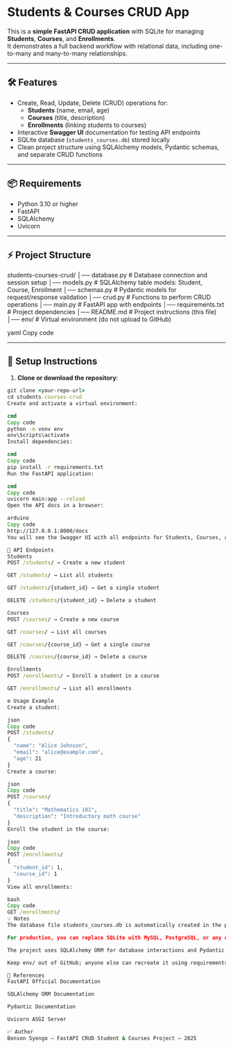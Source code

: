 # Students & Courses CRUD App

This is a **simple FastAPI CRUD application** with SQLite for managing **Students**, **Courses**, and **Enrollments**.  
It demonstrates a full backend workflow with relational data, including one-to-many and many-to-many relationships.

---

## 🛠 Features

- Create, Read, Update, Delete (CRUD) operations for:
  - **Students** (name, email, age)
  - **Courses** (title, description)
  - **Enrollments** (linking students to courses)
- Interactive **Swagger UI** documentation for testing API endpoints
- SQLite database (`students_courses.db`) stored locally
- Clean project structure using SQLAlchemy models, Pydantic schemas, and separate CRUD functions

---

## 📦 Requirements

- Python 3.10 or higher  
- FastAPI  
- SQLAlchemy  
- Uvicorn

---

## ⚡ Project Structure

students-courses-crud/
│── database.py # Database connection and session setup
│── models.py # SQLAlchemy table models: Student, Course, Enrollment
│── schemas.py # Pydantic models for request/response validation
│── crud.py # Functions to perform CRUD operations
│── main.py # FastAPI app with endpoints
│── requirements.txt # Project dependencies
│── README.md # Project instructions (this file)
│── env/ # Virtual environment (do not upload to GitHub)

yaml
Copy code

---

## 🚀 Setup Instructions

1. **Clone or download the repository**:

```cmd
git clone <your-repo-url>
cd students-courses-crud
Create and activate a virtual environment:

cmd
Copy code
python -m venv env
env\Scripts\activate
Install dependencies:

cmd
Copy code
pip install -r requirements.txt
Run the FastAPI application:

cmd
Copy code
uvicorn main:app --reload
Open the API docs in a browser:

arduino
Copy code
http://127.0.0.1:8000/docs
You will see the Swagger UI with all endpoints for Students, Courses, and Enrollments.

🧩 API Endpoints
Students
POST /students/ → Create a new student

GET /students/ → List all students

GET /students/{student_id} → Get a single student

DELETE /students/{student_id} → Delete a student

Courses
POST /courses/ → Create a new course

GET /courses/ → List all courses

GET /courses/{course_id} → Get a single course

DELETE /courses/{course_id} → Delete a course

Enrollments
POST /enrollments/ → Enroll a student in a course

GET /enrollments/ → List all enrollments

⚙ Usage Example
Create a student:

json
Copy code
POST /students/
{
  "name": "Alice Johnson",
  "email": "alice@example.com",
  "age": 21
}
Create a course:

json
Copy code
POST /courses/
{
  "title": "Mathematics 101",
  "description": "Introductory math course"
}
Enroll the student in the course:

json
Copy code
POST /enrollments/
{
  "student_id": 1,
  "course_id": 1
}
View all enrollments:

bash
Copy code
GET /enrollments/
💡 Notes
The database file students_courses.db is automatically created in the project folder when you first run the app.

For production, you can replace SQLite with MySQL, PostgreSQL, or any other relational database.

The project uses SQLAlchemy ORM for database interactions and Pydantic for data validation.

Keep env/ out of GitHub; anyone else can recreate it using requirements.txt.

📖 References
FastAPI Official Documentation

SQLAlchemy ORM Documentation

Pydantic Documentation

Uvicorn ASGI Server

✅ Author
Benson Syengo – FastAPI CRUD Student & Courses Project – 2025